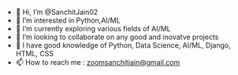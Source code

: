 - 👋 Hi, I’m @SanchitJain02
- 👀 I’m interested in Python,AI/ML 
- 🌱 I’m currently exploring various fields of AI/ML
- 💞️ I’m looking to collaborate on any good and inovatve projects
- 💬 I have good knowledge of Python, Data Science, AI/ML, Django, HTML, CSS 
- 📫 How to reach me : zoomsanchitjain@gmail.com

<!---
SanchitJain02/SanchitJain02 is a ✨ special ✨ repository because its `README.md` (this file) appears on your GitHub profile.
You can click the Preview link to take a look at your changes.
--->
